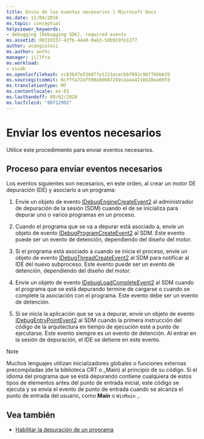 ```yaml
---
title: Envío de los eventos necesarios | Microsoft Docs
ms.date: 11/04/2016
ms.topic: conceptual
helpviewer_keywords:
- debugging [Debugging SDK], required events
ms.assetid: 08319157-43fb-44a9-9a63-50b919fe1377
author: acangialosi
ms.author: anthc
manager: jillfra
ms.workload:
- vssdk
ms.openlocfilehash: cc83b47e53607fe1111ececbbf892c96f7bbb639
ms.sourcegitcommit: 6cfffa72af599a9d667249caaaa411bb28ea69fd
ms.translationtype: MT
ms.contentlocale: es-ES
ms.lasthandoff: 09/02/2020
ms.locfileid: "80712992"
---
```

# <a name="send-the-required-events"></a>Enviar los eventos necesarios
Utilice este procedimiento para enviar eventos necesarios.

## <a name="process-for-sending-required-events"></a>Proceso para enviar eventos necesarios
 Los eventos siguientes son necesarios, en este orden, al crear un motor DE depuración (DE) y asociarlo a un programa:

1. Envíe un objeto de evento [IDebugEngineCreateEvent2](../../extensibility/debugger/reference/idebugenginecreateevent2.md) al administrador de depuración de la sesión (SDM) cuando el de se inicializa para depurar uno o varios programas en un proceso.

2. Cuando el programa que se va a depurar está asociado a, envíe un objeto de evento [IDebugProgramCreateEvent2](../../extensibility/debugger/reference/idebugprogramcreateevent2.md) al SDM. Este evento puede ser un evento de detención, dependiendo del diseño del motor.

3. Si el programa está asociado a cuando se inicia el proceso, envíe un objeto de evento [IDebugThreadCreateEvent2](../../extensibility/debugger/reference/idebugthreadcreateevent2.md) al SDM para notificar al IDE del nuevo subproceso. Este evento puede ser un evento de detención, dependiendo del diseño del motor.

4. Envíe un objeto de evento [IDebugLoadCompleteEvent2](../../extensibility/debugger/reference/idebugloadcompleteevent2.md) al SDM cuando el programa que se está depurando termine de cargarse o cuando se complete la asociación con el programa. Este evento debe ser un evento de detención.

5. Si se inicia la aplicación que se va a depurar, envíe un objeto de evento [IDebugEntryPointEvent2](../../extensibility/debugger/reference/idebugentrypointevent2.md) al SDM cuando la primera instrucción del código de la arquitectura en tiempo de ejecución esté a punto de ejecutarse. Este evento siempre es un evento de detención. Al entrar en la sesión de depuración, el IDE se detiene en este evento.

> [!NOTE]
> Muchos lenguajes utilizan inicializadores globales o funciones externas precompiladas (de la biblioteca CRT o _Main) al principio de su código. Si el idioma del programa que se está depurando contiene cualquiera de estos tipos de elementos antes del punto de entrada inicial, este código se ejecuta y se envía el evento de punto de entrada cuando se alcanza el punto de entrada del usuario, como **Main** o `WinMain` ,.

## <a name="see-also"></a>Vea también
- [Habilitar la depuración de un programa](../../extensibility/debugger/enabling-a-program-to-be-debugged.md)
